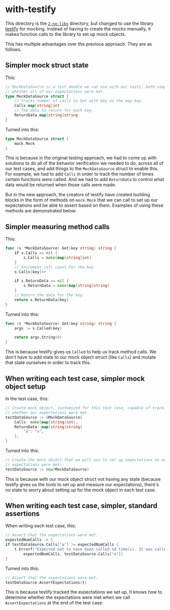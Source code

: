# with-testify

This directory is the [`2-no-libs`](../2-no-libs/) directory, but changed to use the library [testify](https://github.com/stretchr/testify) for mocking. Instead of having to create the mocks manually, it makes function calls to the library to set up mock objects.

This has multiple advantages over the previous approach. They are as follows.

## Simpler mock struct state

This:

```go
// MockDataSource is a test double we can use with our tests, both simple and complex, to check
// whether all of our expectations were met.
type MockDataSource struct {
	// Tracks number of calls to Get with key as the map key.
	Calls map[string]int
	// The data to return for each key.
	ReturnData map[string]string
}
```

Turned into this:

```go
type MockDataSource struct {
	mock.Mock
}
```

This is because in the original testing approach, we had to come up with solutions to do all of the behavior verification we needed to do, across all of our test cases, and add things to the `MockDataSource` struct to enable this. For example, we had to add `Calls` in order to track the number of times certain functions were called. And we had to add `ReturnData` to control what data would be returned when those calls were made.

But in the new approach, the creators of testify have created building blocks in the form of methods on `mock.Mock` that we can call to set up our expectations and be able to assert based on them. Examples of using these methods are demonstrated below.

## Simpler measuring method calls

This:

```go
func (s *MockDataSource) Get(key string) string {
	if s.Calls == nil {
		s.Calls = make(map[string]int)
	}
	// Increment call count for the key
	s.Calls[key]++

	if s.ReturnData == nil {
		s.ReturnData = make(map[string]string)
	}
	// Return the data for the key.
	return s.ReturnData[key]
}
```

Turned into this:

```go
func (s *MockDataSource) Get(key string) string {
	args := s.Called(key)

	return args.String(0)
}
```

This is because testify gives us `Called` to help us track method calls. We don't have to add state to our mock object struct (like `Calls`) and mutate that state ourselves in order to track this.

## When writing each test case, simpler mock object setup

In the test case, this:

```go
// Create mock object, customized for this test case, capable of tracking what we need to know
// whether our expectations were met.
testDataSource := &MockDataSource{
	Calls: make(map[string]int),
	ReturnData: map[string]string{
		"a": "x",
	},
}
```

Turned into this:

```go
// Create the mock object that we will use to set up expectations on and assert that the
// expectations were met.
testDataSource := new(MockDataSource)
```

This is because with our mock object struct not having any state (because testify gives us the tools to set up and measure our expectations), there's no state to worry about setting up for the mock object in each test case.

## When writing each test case, simpler, standard assertions

When writing each test case, this:

```go
// Assert that the expectations were met.
expectedNumCalls := 1
if testDataSource.Calls["a"] != expectedNumCalls {
	t.Errorf("Expected Get to have been called %d time(s). It was called %d time(s).",
		expectedNumCalls, testDataSource.Calls["a"])
}
```

Turned into this:

```go
// Assert that the expectations were met.
testDataSource.AssertExpectations(t)
```

This is because testify tracked the expectations we set up. It knows how to determine whether the expectations were met when we call `AssertExpectations` at the end of the test case.

